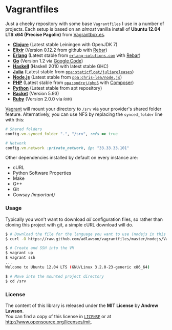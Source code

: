 # Vagrantfiles #


Just a cheeky repository with some base `Vagrantfiles` I use in a number of projects.
Each setup is based on an *almost* vanilla install of **Ubuntu 12.04 LTS x64 (Precise Pagolin)**
from [Vagrantbox.es][vagrantboxes].


 - [**Clojure**][vagrantfile-clojure] (Latest stable Leiningen with OpenJDK 7)
 - [**Elixir**][vagrantfile-elixir] (Version 0.12.2 from github with [Rebar][rebar])
 - [**Erlang**][vagrantfile-erlang] (Latest stable from [`erlang-solutions.com`][erl-solutions] with [Rebar][rebar])
 - [**Go**][vagrantfile-go] (Version 1.2 via [Google Code][googlecode-go])
 - [**Haskell**][vagrantfile-haskell] (Haskell 2010 with latest stable GHC)
 - [**Julia**][vagrantfile-julia] (Latest stable from [`ppa:staticfloat/juliareleases`][launchpad-julia])
 - [**Node.js**][vagrantfile-nodejs] (Latest stable from [`ppa:chris-lea/node.js`][launchpad-nodejs])
 - [**PHP**][vagrantfile-php] (Latest stable from [`ppa:ondrej/php5`][launchpad-php] with [Composer][composer])
 - [**Python**][vagrantfile-python] (Latest stable from apt repository)
 - [**Racket**][vagrantfile-racket] (Version 5.93)
 - [**Ruby**][vagrantfile-ruby] (Version 2.0.0 via `RVM`)


[Vagrant][vagrant] will mount your directory to `/srv` via your provider's shared folder feature.
Alternatively, you can use NFS by replacing the `synced_folder` line with this:

```ruby
# Shared folders
config.vm.synced_folder ".", "/srv", :nfs => true

# Network
config.vm.network :private_network, ip: "33.33.33.101"
```


Other dependencies installed by default on every instance are:
 - cURL
 - Python Software Properties
 - Make
 - G++
 - Git
 - Cowsay *(important)*


### Usage
Typically you won't want to download *all* configuration files, so rather than
cloning this project with git, a simple cURL download will do.
```bash
$ # Download the file for the language you want to use (nodejs in this example)
$ curl -O https://raw.github.com/adlawson/vagrantfiles/master/nodejs/Vagrantfile

$ # Create and SSH into the VM
$ vagrant up
$ vagrant ssh
...
Welcome to Ubuntu 12.04 LTS (GNU/Linux 3.2.0-23-generic x86_64)

$ # Move into the mounted project directory
$ cd /srv
```


### License ###
The content of this library is released under the **MIT License** by **Andrew Lawson**.<br/>
You can find a copy of this license in [`LICENSE`][license] or at http://www.opensource.org/licenses/mit.


<!-- Links -->
[vagrant]: http://vagrantup.com
[vagrantboxes]: http://vagrantbox.es
[composer]: http://getcomposer.org
[erl-solutions]: https://www.erlang-solutions.com/downloads/download-erlang-otp
[googlecode-go]: https://code.google.com/p/go/downloads/list
[launchpad-julia]: https://launchpad.net/~staticfloat/+archive/juliareleases
[launchpad-nodejs]: https://launchpad.net/~chris-lea/+archive/node.js
[launchpad-php]: https://launchpad.net/~ondrej/+archive/php5
[license]: /LICENSE
[rebar]: https://github.com/rebar/rebar
[vagrantfile-clojure]: /clojure/Vagrantfile
[vagrantfile-elixir]: /elixir/Vagrantfile
[vagrantfile-erlang]: /erlang/Vagrantfile
[vagrantfile-go]: /go/Vagrantfile
[vagrantfile-haskell]: /haskell/Vagrantfile
[vagrantfile-julia]: /julia/Vagrantfile
[vagrantfile-nodejs]: /nodejs/Vagrantfile
[vagrantfile-php]: /php/Vagrantfile
[vagrantfile-python]: /python/Vagrantfile
[vagrantfile-racket]: /racket/Vagrantfile
[vagrantfile-ruby]: /ruby/Vagrantfile
